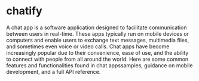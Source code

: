 # chatify
A chat app is a software application designed to facilitate communication between users in real-time. These apps typically run on mobile devices or computers and enable users to exchange text messages, multimedia files, and sometimes even voice or video calls. Chat apps have become increasingly popular due to their convenience, ease of use, and the ability to connect with people from all around the world. Here are some common features and functionalities found in chat appssamples, guidance on mobile development, and a full API reference.
